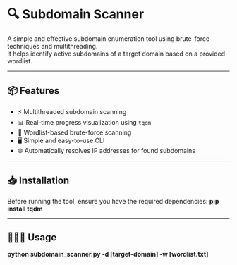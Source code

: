 # 🔍 Subdomain Scanner

A simple and effective subdomain enumeration tool using brute-force techniques and multithreading.  
It helps identify active subdomains of a target domain based on a provided wordlist.

---

## 📦 Features

- ⚡ Multithreaded subdomain scanning
- 📊 Real-time progress visualization using `tqdm`
- 📝 Wordlist-based brute-force scanning
- 🖥️ Simple and easy-to-use CLI
- 🌐 Automatically resolves IP addresses for found subdomains

---

## 📥 Installation

Before running the tool, ensure you have the required dependencies: **pip install tqdm**

---

## 👨🏻‍💻 Usage
**python subdomain_scanner.py -d [target-domain] -w [wordlist.txt]**
